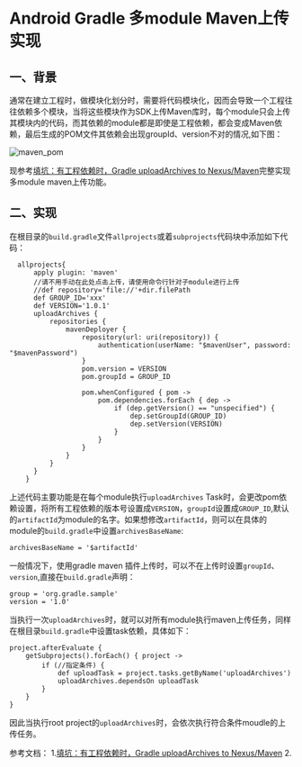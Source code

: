 # Android Gradle 多module Maven上传实现

## 一、背景
通常在建立工程时，做模块化划分时，需要将代码模块化，因而会导致一个工程往往依赖多个模块，当将这些模块作为SDK上传Maven库时，每个module只会上传其模块内的代码，而其依赖的module都是即使是工程依赖，都会变成Maven依赖，最后生成的POM文件其依赖会出现groupId、version不对的情况,如下图：

![maven_pom](./img/maven_pom.webp)

现参考[填坑：有工程依赖时，Gradle uploadArchives to Nexus/Maven]完整实现多module maven上传功能。

## 二、实现
在根目录的`build.gradle`文件`allprojects`或着`subprojects`代码块中添加如下代码：
```grovy
  allprojects{
      apply plugin: 'maven'
      //请不用手动在此处点击上传，请使用命令行针对子module进行上传
      //def repository='file://'+dir.filePath
      def GROUP_ID='xxx'
      def VERSION='1.0.1'
      uploadArchives {
          repositories {
              mavenDeployer {
                  repository(url: uri(repository)) {
                      authentication(userName: "$mavenUser", password: "$mavenPassword")
                  }
                  pom.version = VERSION
                  pom.groupId = GROUP_ID

                  pom.whenConfigured { pom ->
                      pom.dependencies.forEach { dep ->
                          if (dep.getVersion() == "unspecified") {
                              dep.setGroupId(GROUP_ID)
                              dep.setVersion(VERSION)
                          }
                      }
                  }
              }
          }
      }
    }
```
上述代码主要功能是在每个module执行`uploadArchives` Task时，会更改pom依赖设置，将所有工程依赖的版本号设置成`VERSION`，`groupId`设置成`GROUP_ID`,默认的`artifactId`为module的名字。如果想修改`artifactId`，则可以在具体的module的`build.gradle`中设置`archivesBaseName`:
```
archivesBaseName = '$artifactId'
```
一般情况下，使用gradle maven 插件上传时，可以不在上传时设置`groupId`、`version`,直接在`build.gradle`声明：
```
group = 'org.gradle.sample'
version = '1.0'
```
当执行一次`uploadArchives`时，就可以对所有module执行maven上传任务，同样在根目录`build.gradle`中设置task依赖，具体如下：
```
project.afterEvaluate {
    getSubprojects().forEach() { project ->
        if (//指定条件) {
            def uploadTask = project.tasks.getByName('uploadArchives')
            uploadArchives.dependsOn uploadTask
        }
    }
}
```
因此当执行root project的`uploadArchives`时，会依次执行符合条件moudle的上传任务。


参考文档：
1.[填坑：有工程依赖时，Gradle uploadArchives to Nexus/Maven]
2.





[填坑：有工程依赖时，Gradle uploadArchives to Nexus/Maven]:https://www.jianshu.com/p/98d42f0d36da
